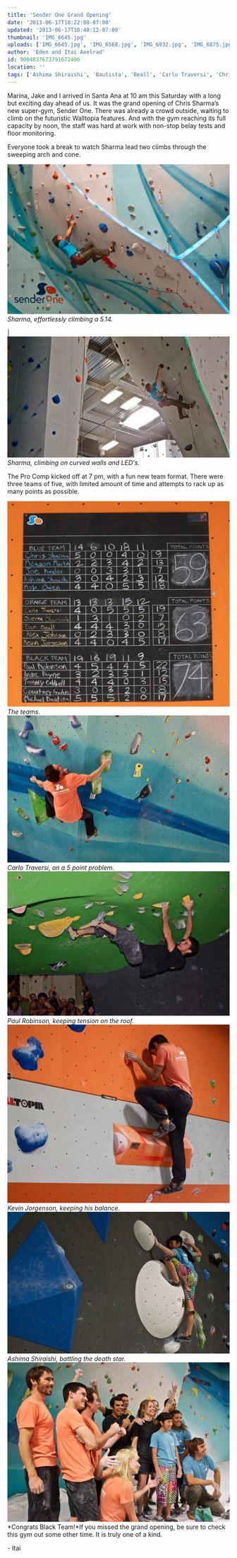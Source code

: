 ```yaml
---
title: 'Sender One Grand Opening'
date: '2013-06-17T10:22:00-07:00'
updated: '2013-06-17T10:40:12-07:00'
thumbnail: 'IMG_6645.jpg'
uploads: ['IMG_6645.jpg', 'IMG_6568.jpg', 'IMG_6932.jpg', 'IMG_6875.jpg', 'IMG_6803.jpg', 'IMG_6700.jpg', 'IMG_6909.jpg', 'IMG_6935.jpg']
author: 'Eden and Itai Axelrad'
id: 9004037673791672496
location: ''
tags: ['Ashima Shiraishi', 'Bautista', 'Beall', 'Carlo Traversi', 'Chris Sharma', 'Climbing', 'Competition', 'Johnson', 'Kevin Jorgenson', 'Kinder', 'Martin', 'Owen', 'Paul Robinson', 'Sanders', 'Sender One', 'Sierra Blair Coyle', 'Tommy Caldwell', 'walltopia']
---
```


Marina, Jake and I arrived in Santa Ana at 10 am this Saturday with a long but exciting day ahead of us. It was the grand opening of Chris Sharma’s new super-gym, Sender One. There was already a crowd outside, waiting to climb on the futuristic Walltopia features.
And with the gym reaching its full capacity by noon, the staff was hard at work with non-stop belay tests and floor monitoring. 

Everyone took a break to watch Sharma lead two climbs through the sweeping arch and cone. 

![image alt](uploads/IMG_6645.jpg)*Sharma, effortlessly climbing a 5.14.*

| ![image alt](uploads/IMG_6568.jpg)*Sharma, climbing on curved walls and LED's.*

The Pro Comp kicked off at 7 pm, with a fun new team format. There were three teams of five, with limited amount of time and attempts to rack up as many points as possible.

![image alt](uploads/IMG_6932.jpg)*The teams.*![image alt](uploads/IMG_6875.jpg)*Carlo Traversi, on a 5 point problem.*![image alt](uploads/IMG_6803.jpg)*Paul Robinson,
keeping tension on the roof.*![image alt](uploads/IMG_6700.jpg)*Kevin Jorgenson, keeping his balance.*![image alt](uploads/IMG_6909.jpg)*Ashima Shiraishi, battling the death star.*![image alt](uploads/IMG_6935.jpg)*Congrats Black Team!*If you missed the grand opening, be sure to check this gym out some other time. It is truly one of a kind.

\- Itai
